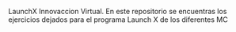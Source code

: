 LaunchX Innovaccion Virtual.
En este repositorio se encuentras los ejercicios dejados para el programa Launch X de los diferentes MC
